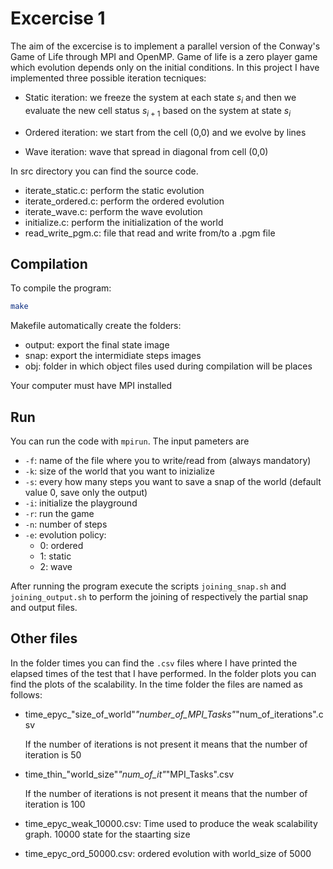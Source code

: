 # Excercise 1
The aim of the excercise is to implement a parallel version of the Conway's Game of Life through MPI and OpenMP. Game of life is a zero player game which evolution depends only on the initial conditions. In this project I have implemented three possible iteration tecniques:

- Static iteration: we freeze the system at each state $s_i$ and then we evaluate the new cell status $s_{i+1}$ based on the system at state $s_i$

- Ordered iteration: we start from the cell (0,0) and we evolve by lines

- Wave iteration: wave that spread in diagonal from cell (0,0)

In src directory you can find the source code.

- iterate_static.c: perform the static evolution
- iterate_ordered.c: perform the ordered evolution
- iterate_wave.c: perform the wave evolution
- initialize.c: perform the initialization of the world
- read_write_pgm.c: file that read and write from/to a .pgm file

## Compilation

To compile the program:

```bash
make
```

Makefile automatically create the folders:

- output: export the final state image
- snap: export the intermidiate steps images
- obj: folder in which object files used during compilation will be places

Your computer must have MPI installed

## Run

You can run the code with ``mpirun``. The input pameters are

- ``-f``: name of the file where you to write/read from (always mandatory)
- ``-k``: size of the world that you want to inizialize 
- ``-s``: every how many steps you want to save a snap of the world (default value 0, save only the output)
- ``-i``: initialize the playground
- ``-r``: run the game
- ``-n``: number of steps
- ``-e``: evolution policy:
    - 0: ordered
    - 1: static
    - 2: wave

After running the program execute the scripts ``joining_snap.sh`` and ``joining_output.sh`` to perform the joining of respectively the partial snap and output files.

## Other files

In the folder times you can find the ``.csv`` files where I have printed the elapsed times of the test that I have performed. In the folder plots you can find the plots of the scalability. In the time folder the files are named as follows:

- time_epyc_"size_of_world"_"number_of_MPI_Tasks"_"num_of_iterations".csv

    If the number of iterations is not present it means that the number of iteration is 50
    
- time_thin_"world_size"_"num_of_it"_"MPI_Tasks".csv

    If the number of iterations is not present it means that the number of iteration is 100
    
- time_epyc_weak_10000.csv: Time used to produce the weak scalability graph. 10000 state for the staarting size
- time_epyc_ord_50000.csv: ordered evolution with world_size of 5000


